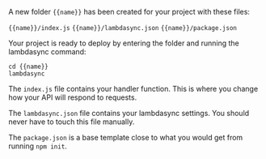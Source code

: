 A new folder `{{name}}` has been created for your project with these files:

`{{name}}/index.js`
`{{name}}/lambdasync.json`
`{{name}}/package.json`

Your project is ready to deploy by entering the folder and running the lambdasync command:
```
cd {{name}}
lambdasync
```

The `index.js` file contains your handler function. This is where you change how your API will respond to requests.

The `lambdasync.json` file contains your lambdasync settings. You should never have to touch this file manually.

The `package.json` is a base template close to what you would get from running `npm init`.

